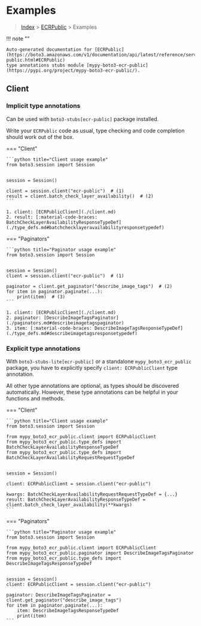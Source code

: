 # Examples

> [Index](../README.md) > [ECRPublic](./README.md) > Examples

!!! note ""

    Auto-generated documentation for [ECRPublic](https://boto3.amazonaws.com/v1/documentation/api/latest/reference/services/ecr-public.html#ECRPublic)
    type annotations stubs module [mypy-boto3-ecr-public](https://pypi.org/project/mypy-boto3-ecr-public/).

## Client

### Implicit type annotations

Can be used with `boto3-stubs[ecr-public]` package installed.

Write your `ECRPublic` code as usual,
type checking and code completion should work out of the box.


=== "Client"

    ```python title="Client usage example"
    from boto3.session import Session


    session = Session()

    client = session.client("ecr-public")  # (1)
    result = client.batch_check_layer_availability()  # (2)
    ```

    1. client: [ECRPublicClient](./client.md)
    2. result: [:material-code-braces: BatchCheckLayerAvailabilityResponseTypeDef](./type_defs.md#batchchecklayeravailabilityresponsetypedef) 



=== "Paginators"

    ```python title="Paginator usage example"
    from boto3.session import Session


    session = Session()
    client = session.client("ecr-public")  # (1)

    paginator = client.get_paginator("describe_image_tags")  # (2)
    for item in paginator.paginate(...):
        print(item)  # (3)
    ```

    1. client: [ECRPublicClient](./client.md)
    2. paginator: [DescribeImageTagsPaginator](./paginators.md#describeimagetagspaginator)
    3. item: [:material-code-braces: DescribeImageTagsResponseTypeDef](./type_defs.md#describeimagetagsresponsetypedef) 




### Explicit type annotations

With `boto3-stubs-lite[ecr-public]`
or a standalone `mypy_boto3_ecr_public` package, you have to explicitly specify `client: ECRPublicClient` type annotation.

All other type annotations are optional, as types should be discovered automatically.
However, these type annotations can be helpful in your functions and methods.


=== "Client"

    ```python title="Client usage example"
    from boto3.session import Session

    from mypy_boto3_ecr_public.client import ECRPublicClient
    from mypy_boto3_ecr_public.type_defs import BatchCheckLayerAvailabilityResponseTypeDef
    from mypy_boto3_ecr_public.type_defs import BatchCheckLayerAvailabilityRequestRequestTypeDef


    session = Session()

    client: ECRPublicClient = session.client("ecr-public")

    kwargs: BatchCheckLayerAvailabilityRequestRequestTypeDef = {...}
    result: BatchCheckLayerAvailabilityResponseTypeDef = client.batch_check_layer_availability(**kwargs)
    ```



=== "Paginators"

    ```python title="Paginator usage example"
    from boto3.session import Session

    from mypy_boto3_ecr_public.client import ECRPublicClient
    from mypy_boto3_ecr_public.paginator import DescribeImageTagsPaginator
    from mypy_boto3_ecr_public.type_defs import DescribeImageTagsResponseTypeDef


    session = Session()
    client: ECRPublicClient = session.client("ecr-public")

    paginator: DescribeImageTagsPaginator = client.get_paginator("describe_image_tags")
    for item in paginator.paginate(...):
        item: DescribeImageTagsResponseTypeDef
        print(item)
    ```




